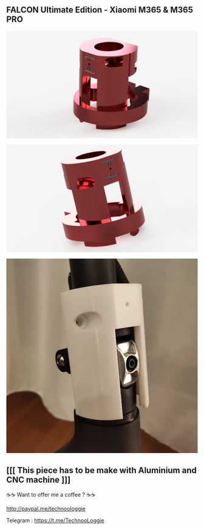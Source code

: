 ## FALCON Ultimate Edition - Xiaomi M365 & M365 PRO

![Falcon Ultimate Edition](../../images/falcon/00.png)

![Falcon Ultimate Edition](../../images/falcon/01.png)

![Falcon Prototype Printed](../../images/falcon/IMG_20200107_213055.jpg)


## [[[ This piece has to be make with Aluminium and CNC machine ]]]

☕☕ Want to offer me a coffee ? ☕☕

http://paypal.me/technoologgie

Telegram : https://t.me/TechnooLoggie
